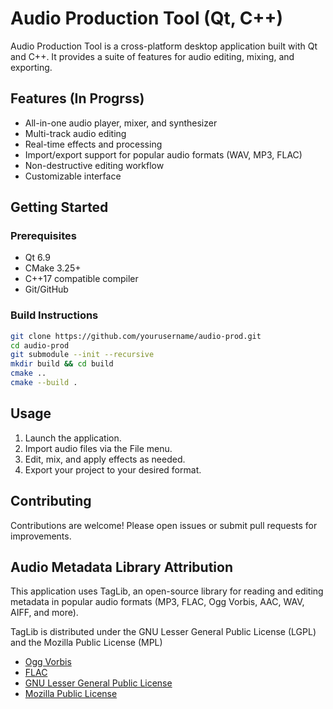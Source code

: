 # Audio Production Tool (Qt, C++)

 Audio Production Tool is a cross-platform desktop application built with Qt and C++. It provides a suite of features for audio editing, mixing, and exporting.

## Features (In Progrss)

- All-in-one audio player, mixer, and synthesizer
- Multi-track audio editing
- Real-time effects and processing
- Import/export support for popular audio formats (WAV, MP3, FLAC)
- Non-destructive editing workflow
- Customizable interface

## Getting Started

### Prerequisites

- Qt 6.9
- CMake 3.25+
- C++17 compatible compiler
- Git/GitHub

### Build Instructions

```bash
git clone https://github.com/yourusername/audio-prod.git
cd audio-prod
git submodule --init --recursive
mkdir build && cd build
cmake ..
cmake --build .
```

## Usage

1. Launch the application.
2. Import audio files via the File menu.
3. Edit, mix, and apply effects as needed.
4. Export your project to your desired format.

## Contributing

Contributions are welcome! Please open issues or submit pull requests for improvements.

## Audio Metadata Library Attribution

This application uses TagLib, an open-source library for reading and editing metadata in popular audio formats (MP3, FLAC, Ogg Vorbis, AAC, WAV, AIFF, and more).

TagLib is distributed under the GNU Lesser General Public License (LGPL) and the Mozilla Public License (MPL)

- [Ogg Vorbis](https://xiph.org/vorbis/)
- [FLAC](https://xiph.org/flac/)
- [GNU Lesser General Public License](https://www.gnu.org/licenses/lgpl.html)
- [Mozilla Public License](https://www.mozilla.org/MPL/MPL-1.1.html)

